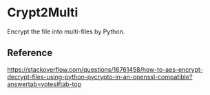 # Crypt2Multi
Encrypt the file into multi-files by Python.
## Reference
https://stackoverflow.com/questions/16761458/how-to-aes-encrypt-decrypt-files-using-python-pycrypto-in-an-openssl-compatible?answertab=votes#tab-top
